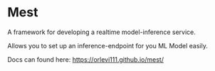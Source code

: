 # Mest
A framework for developing a realtime model-inference service.

Allows you to set up an inference-endpoint for you ML Model easily.

Docs can found here:
https://orlevi111.github.io/mest/
